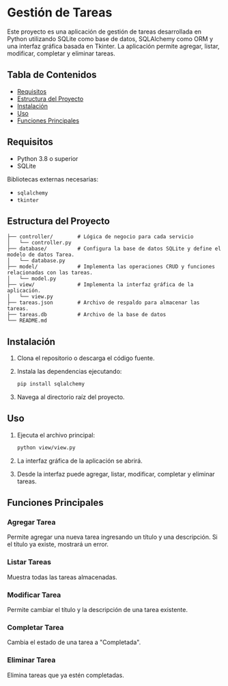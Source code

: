 # Gestión de Tareas

Este proyecto es una aplicación de gestión de tareas desarrollada en Python utilizando SQLite como base de datos, SQLAlchemy como ORM y una interfaz gráfica basada en Tkinter. La aplicación permite agregar, listar, modificar, completar y eliminar tareas.

## Tabla de Contenidos

- [Requisitos](#requisitos)
- [Estructura del Proyecto](#estructura-del-proyecto)
- [Instalación](#instalación)
- [Uso](#uso)
- [Funciones Principales](#funciones-principales)

## Requisitos

- Python 3.8 o superior
- SQLite

Bibliotecas externas necesarias:
- `sqlalchemy`
- `tkinter` 

## Estructura del Proyecto

```
├── controller/        # Lógica de negocio para cada servicio
│   └── controller.py  
├── database/          # Configura la base de datos SQLite y define el modelo de datos Tarea.
│   └── database.py
├── model/             # Implementa las operaciones CRUD y funciones relacionadas con las tareas.
│   └── model.py
├── view/              # Implementa la interfaz gráfica de la aplicación.
│   └── view.py
├── tareas.json        # Archivo de respaldo para almacenar las tareas.
├── tareas.db          # Archivo de la base de datos
└── README.md
```

## Instalación

1. Clona el repositorio o descarga el código fuente.

3. Instala las dependencias ejecutando:

    ```bash
    pip install sqlalchemy
    ```

4. Navega al directorio raíz del proyecto.

## Uso

1. Ejecuta el archivo principal:

    ```bash
    python view/view.py
    ```

2. La interfaz gráfica de la aplicación se abrirá.
3. Desde la interfaz puede agregar, listar, modificar, completar y eliminar tareas.

## Funciones Principales

### Agregar Tarea
Permite agregar una nueva tarea ingresando un título y una descripción. Si el título ya existe, mostrará un error.

### Listar Tareas
Muestra todas las tareas almacenadas.

### Modificar Tarea
Permite cambiar el título y la descripción de una tarea existente.

### Completar Tarea
Cambia el estado de una tarea a "Completada".

### Eliminar Tarea
Elimina tareas que ya estén completadas.
